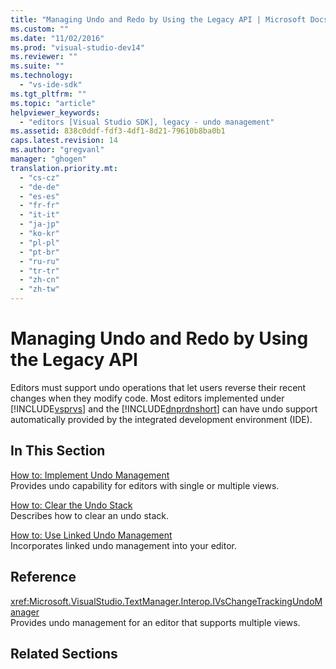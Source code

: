 ```yaml
---
title: "Managing Undo and Redo by Using the Legacy API | Microsoft Docs"
ms.custom: ""
ms.date: "11/02/2016"
ms.prod: "visual-studio-dev14"
ms.reviewer: ""
ms.suite: ""
ms.technology: 
  - "vs-ide-sdk"
ms.tgt_pltfrm: ""
ms.topic: "article"
helpviewer_keywords: 
  - "editors [Visual Studio SDK], legacy - undo management"
ms.assetid: 838c0ddf-fdf3-4df1-8d21-79610b8ba0b1
caps.latest.revision: 14
ms.author: "gregvanl"
manager: "ghogen"
translation.priority.mt: 
  - "cs-cz"
  - "de-de"
  - "es-es"
  - "fr-fr"
  - "it-it"
  - "ja-jp"
  - "ko-kr"
  - "pl-pl"
  - "pt-br"
  - "ru-ru"
  - "tr-tr"
  - "zh-cn"
  - "zh-tw"
---
```

# Managing Undo and Redo by Using the Legacy API
Editors must support undo operations that let users reverse their recent changes when they modify code. Most editors implemented under [!INCLUDE[vsprvs](../code-quality/includes/vsprvs_md.md)] and the [!INCLUDE[dnprdnshort](../code-quality/includes/dnprdnshort_md.md)] can have undo support automatically provided by the integrated development environment (IDE).  
  
## In This Section  
 [How to: Implement Undo Management](../extensibility/how-to-implement-undo-management.md)  
 Provides undo capability for editors with single or multiple views.  
  
 [How to: Clear the Undo Stack](../extensibility/how-to-clear-the-undo-stack.md)  
 Describes how to clear an undo stack.  
  
 [How to: Use Linked Undo Management](../extensibility/how-to-use-linked-undo-management.md)  
 Incorporates linked undo management into your editor.  
  
## Reference  
 <xref:Microsoft.VisualStudio.TextManager.Interop.IVsChangeTrackingUndoManager>  
 Provides undo management for an editor that supports multiple views.  
  
## Related Sections